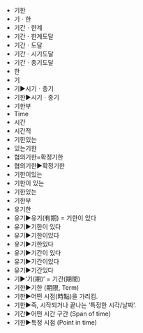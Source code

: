 - 기한
- 기ㆍ한
- 기간ㆍ한계
- 기간ㆍ한계도달
- 기간ㆍ도달
- 기간ㆍ시기도달
- 기간ㆍ종기도달
- 한
- 기
- 기▶️시기ㆍ종기
- 기한▶️시기ㆍ종기
- 기한부
- Time
- 시간
- 시간적
- 기한있는
- 있는기한
- 협의기한=확정기한
- 협의기한▶️확정기한
- 기한이있는
- 기한이 있는
- 기한있는
- 기한부
- 유기한
- 유기▶️유기(有期) = 기한이 있다
- 유기▶️기한이 있다
- 유기▶️기한이있다
- 유기▶️기한있다
- 유기▶️기간이 있다
- 유기▶️기간이있다
- 유기▶️기간있다
- 기▶️‘기(期)’ = 기간(期間)
- 기한▶️기한 (期限, Term)
- 기한▶️어떤 시점(時點)을 가리킴.
- 기한▶️즉, 시작되거나 끝나는 ‘특정한 시각/날짜’.
- 기간▶️어떤 시간 구간 (Span of time)
- 기한▶️특정 시점 (Point in time)